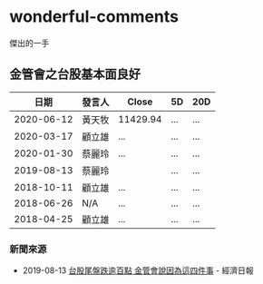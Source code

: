 # wonderful-comments
傑出的一手

## 金管會之台股基本面良好

日期 | 發言人 | Close | 5D | 20D
---- | ---- | ---- | ---- | ----
2020-06-12 | 黃天牧 | 11429.94  | ... | ...
2020-03-17 | 顧立雄 | ... | ... | ...
2020-01-30 | 蔡麗玲 | ... | ... | ...
2019-08-13 | 蔡麗玲 |  | ... | ...
2018-10-11 | 顧立雄 | ... | ... | ...
2018-06-26 | N/A | ... | ... | ...
2018-04-25 | 顧立雄 | ... | ... | ...

### 新聞來源
* 2019-08-13 [台股尾盤跌逾百點 金管會說因為這四件事](https://money.udn.com/money/story/5607/3986797) - 經濟日報

